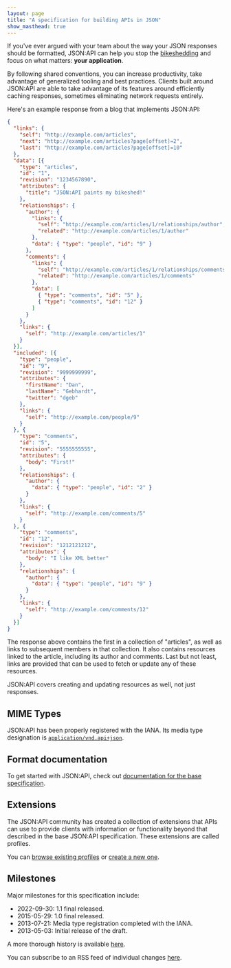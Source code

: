 ```yaml
---
layout: page
title: "A specification for building APIs in JSON"
show_masthead: true
---
```


If you've ever argued with your team about the way your JSON responses
should be formatted, JSON:API can help you stop the
[bikeshedding](http://bikeshed.org) and focus on what matters:
**your application**.

By following shared conventions, you can increase productivity, take advantage
of generalized tooling and best practices. Clients built around JSON:API are
able to take advantage of its features around efficiently caching responses,
sometimes eliminating network requests entirely.

Here's an example response from a blog that implements JSON:API:

```json
{
  "links": {
    "self": "http://example.com/articles",
    "next": "http://example.com/articles?page[offset]=2",
    "last": "http://example.com/articles?page[offset]=10"
  },
  "data": [{
    "type": "articles",
    "id": "1",
    "revision": "1234567890",
    "attributes": {
      "title": "JSON:API paints my bikeshed!"
    },
    "relationships": {
      "author": {
        "links": {
          "self": "http://example.com/articles/1/relationships/author",
          "related": "http://example.com/articles/1/author"
        },
        "data": { "type": "people", "id": "9" }
      },
      "comments": {
        "links": {
          "self": "http://example.com/articles/1/relationships/comments",
          "related": "http://example.com/articles/1/comments"
        },
        "data": [
          { "type": "comments", "id": "5" },
          { "type": "comments", "id": "12" }
        ]
      }
    },
    "links": {
      "self": "http://example.com/articles/1"
    }
  }],
  "included": [{
    "type": "people",
    "id": "9",
    "revision": "9999999999",
    "attributes": {
      "firstName": "Dan",
      "lastName": "Gebhardt",
      "twitter": "dgeb"
    },
    "links": {
      "self": "http://example.com/people/9"
    }
  }, {
    "type": "comments",
    "id": "5",
    "revision": "5555555555",
    "attributes": {
      "body": "First!"
    },
    "relationships": {
      "author": {
        "data": { "type": "people", "id": "2" }
      }
    },
    "links": {
      "self": "http://example.com/comments/5"
    }
  }, {
    "type": "comments",
    "id": "12",
    "revision": "1212121212",
    "attributes": {
      "body": "I like XML better"
    },
    "relationships": {
      "author": {
        "data": { "type": "people", "id": "9" }
      }
    },
    "links": {
      "self": "http://example.com/comments/12"
    }
  }]
}
```

The response above contains the first in a collection of "articles", as well as
links to subsequent members in that collection. It also contains resources
linked to the article, including its author and comments. Last but not least,
links are provided that can be used to fetch or update any of these
resources.

JSON:API covers creating and updating resources as well, not just responses.

## <a href="#mime-types" id="mime-types" class="headerlink"></a> MIME Types

JSON:API has been properly registered with the IANA. Its media
type designation is [`application/vnd.api+json`](http://www.iana.org/assignments/media-types/application/vnd.api+json).

## <a href="#format-documentation" id="format-documentation" class="headerlink"></a> Format documentation

To get started with JSON:API, check out [documentation for the base
specification](/format).

## <a href="#extensions" id="extensions" class="headerlink"></a> Extensions

The JSON:API community has created a collection of extensions that APIs can use
to provide clients with information or functionality beyond that described in the
base JSON:API specification. These extensions are called profiles.

You can [browse existing profiles](/extensions/#existing-profiles) or
[create a new one](/extensions/#profile-creation).

## <a href="#milestones" id="milestones" class="headerlink"></a> Milestones

Major milestones for this specification include:

- 2022-09-30: 1.1 final released.
- 2015-05-29: 1.0 final released.
- 2013-07-21: Media type registration completed with the IANA.
- 2013-05-03: Initial release of the draft.

A more thorough history is available [here](/about/#update-history).

You can subscribe to an RSS feed of individual changes [here](https://github.com/json-api/json-api/commits.atom).
